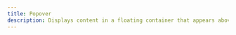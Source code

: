```yaml
---
title: Popover
description: Displays content in a floating container that appears above the surrounding content.
---
```


